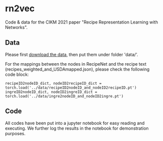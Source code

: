 # rn2vec
Code &amp; data for the CIKM 2021 paper "Recipe Representation Learning with Networks".

## Data
Please first [download the data](https://drive.google.com/drive/folders/1KMo4Kg0vs7lx-h0fS9QjRgC_myuGqQVH?usp=sharing), then put them under folder 'data/'.

For the mappings between the nodes in RecipeNet and the recipe text (recipes_weighted_and_USDAmapped.json), please check the following code block:
```
recipeID2nodeID_dict, nodeID2recipeID_dict = torch.load('../data/recipeID2nodeID_and_nodeID2recipeID.pt')
ingreID2nodeID_dict, nodeID2ingreID_dict = torch.load('../data/ingre2nodeID_and_nodeID2ingre.pt')
```

## Code
All codes have been put into a jupyter notebook for easy reading and executing. We further log the results in the notebook for demonstration purposes. 
